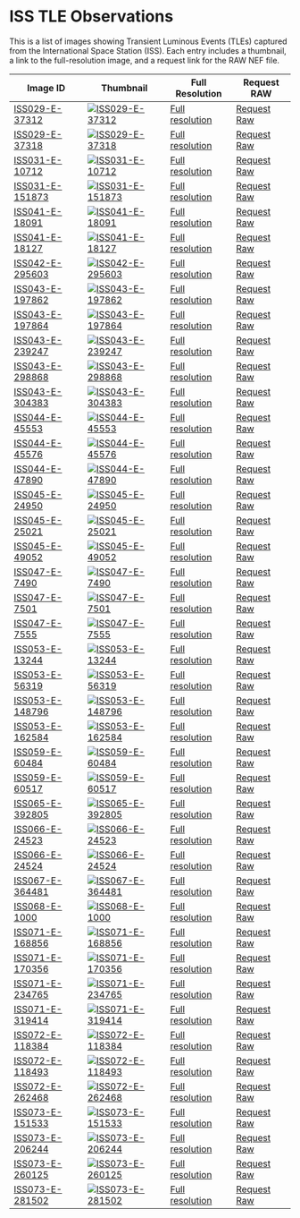 # ISS TLE Observations

This is a list of images showing Transient Luminous Events (TLEs) captured from the International Space Station (ISS). Each entry includes a thumbnail, a link to the full-resolution image, and a request link for the RAW NEF file.

| Image ID | Thumbnail | Full Resolution | Request RAW |
|----------|-----------|-----------------|-------------|
| [ISS029-E-37312](https://eol.jsc.nasa.gov/SearchPhotos/photo.pl?mission=ISS029&roll=E&frame=37312) | [![ISS029-E-37312](https://eol.jsc.nasa.gov/DatabaseImages/ESC/small/ISS029/ISS029-E-37312.JPG)](https://eol.jsc.nasa.gov/SearchPhotos/photo.pl?mission=ISS029&roll=E&frame=37312) | [Full resolution](https://eol.jsc.nasa.gov/DatabaseImages/ESC/large/ISS029/ISS029-E-37312.JPG) | [Request Raw](https://eol.jsc.nasa.gov/SearchPhotos/RequestOriginalImage.pl?mission=ISS029&roll=E&frame=037312&file=iss029e037312.NEF) |
| [ISS029-E-37318](https://eol.jsc.nasa.gov/SearchPhotos/photo.pl?mission=ISS029&roll=E&frame=37318) | [![ISS029-E-37318](https://eol.jsc.nasa.gov/DatabaseImages/ESC/small/ISS029/ISS029-E-37318.JPG)](https://eol.jsc.nasa.gov/SearchPhotos/photo.pl?mission=ISS029&roll=E&frame=37318) | [Full resolution](https://eol.jsc.nasa.gov/DatabaseImages/ESC/large/ISS029/ISS029-E-37318.JPG) | [Request Raw](https://eol.jsc.nasa.gov/SearchPhotos/RequestOriginalImage.pl?mission=ISS029&roll=E&frame=037318&file=iss029e037318.NEF) |
| [ISS031-E-10712](https://eol.jsc.nasa.gov/SearchPhotos/photo.pl?mission=ISS031&roll=E&frame=10712) | [![ISS031-E-10712](https://eol.jsc.nasa.gov/DatabaseImages/ESC/small/ISS031/ISS031-E-10712.JPG)](https://eol.jsc.nasa.gov/SearchPhotos/photo.pl?mission=ISS031&roll=E&frame=10712) | [Full resolution](https://eol.jsc.nasa.gov/DatabaseImages/ESC/large/ISS031/ISS031-E-10712.JPG) | [Request Raw](https://eol.jsc.nasa.gov/SearchPhotos/RequestOriginalImage.pl?mission=ISS031&roll=E&frame=010712&file=iss031e010712.NEF) |
| [ISS031-E-151873](https://eol.jsc.nasa.gov/SearchPhotos/photo.pl?mission=ISS031&roll=E&frame=151873) | [![ISS031-E-151873](https://eol.jsc.nasa.gov/DatabaseImages/ESC/small/ISS031/ISS031-E-151873.JPG)](https://eol.jsc.nasa.gov/SearchPhotos/photo.pl?mission=ISS031&roll=E&frame=151873) | [Full resolution](https://eol.jsc.nasa.gov/DatabaseImages/ESC/large/ISS031/ISS031-E-151873.JPG) | [Request Raw](https://eol.jsc.nasa.gov/SearchPhotos/RequestOriginalImage.pl?mission=ISS031&roll=E&frame=151873&file=iss031e151873.NEF) |
| [ISS041-E-18091](https://eol.jsc.nasa.gov/SearchPhotos/photo.pl?mission=ISS041&roll=E&frame=18091) | [![ISS041-E-18091](https://eol.jsc.nasa.gov/DatabaseImages/ESC/small/ISS041/ISS041-E-18091.JPG)](https://eol.jsc.nasa.gov/SearchPhotos/photo.pl?mission=ISS041&roll=E&frame=18091) | [Full resolution](https://eol.jsc.nasa.gov/DatabaseImages/ESC/large/ISS041/ISS041-E-18091.JPG) | [Request Raw](https://eol.jsc.nasa.gov/SearchPhotos/RequestOriginalImage.pl?mission=ISS041&roll=E&frame=018091&file=iss041e018091.NEF) |
| [ISS041-E-18127](https://eol.jsc.nasa.gov/SearchPhotos/photo.pl?mission=ISS041&roll=E&frame=18127) | [![ISS041-E-18127](https://eol.jsc.nasa.gov/DatabaseImages/ESC/small/ISS041/ISS041-E-18127.JPG)](https://eol.jsc.nasa.gov/SearchPhotos/photo.pl?mission=ISS041&roll=E&frame=18127) | [Full resolution](https://eol.jsc.nasa.gov/DatabaseImages/ESC/large/ISS041/ISS041-E-18127.JPG) | [Request Raw](https://eol.jsc.nasa.gov/SearchPhotos/RequestOriginalImage.pl?mission=ISS041&roll=E&frame=018127&file=iss041e018127.NEF) |
| [ISS042-E-295603](https://eol.jsc.nasa.gov/SearchPhotos/photo.pl?mission=ISS042&roll=E&frame=295603) | [![ISS042-E-295603](https://eol.jsc.nasa.gov/DatabaseImages/ESC/small/ISS042/ISS042-E-295603.JPG)](https://eol.jsc.nasa.gov/SearchPhotos/photo.pl?mission=ISS042&roll=E&frame=295603) | [Full resolution](https://eol.jsc.nasa.gov/DatabaseImages/ESC/large/ISS042/ISS042-E-295603.JPG) | [Request Raw](https://eol.jsc.nasa.gov/SearchPhotos/RequestOriginalImage.pl?mission=ISS042&roll=E&frame=295603&file=iss042e295603.NEF) |
| [ISS043-E-197862](https://eol.jsc.nasa.gov/SearchPhotos/photo.pl?mission=ISS043&roll=E&frame=197862) | [![ISS043-E-197862](https://eol.jsc.nasa.gov/DatabaseImages/ESC/small/ISS043/ISS043-E-197862.JPG)](https://eol.jsc.nasa.gov/SearchPhotos/photo.pl?mission=ISS043&roll=E&frame=197862) | [Full resolution](https://eol.jsc.nasa.gov/DatabaseImages/ESC/large/ISS043/ISS043-E-197862.JPG) | [Request Raw](https://eol.jsc.nasa.gov/SearchPhotos/RequestOriginalImage.pl?mission=ISS043&roll=E&frame=197862&file=iss043e197862.NEF) |
| [ISS043-E-197864](https://eol.jsc.nasa.gov/SearchPhotos/photo.pl?mission=ISS043&roll=E&frame=197864) | [![ISS043-E-197864](https://eol.jsc.nasa.gov/DatabaseImages/ESC/small/ISS043/ISS043-E-197864.JPG)](https://eol.jsc.nasa.gov/SearchPhotos/photo.pl?mission=ISS043&roll=E&frame=197864) | [Full resolution](https://eol.jsc.nasa.gov/DatabaseImages/ESC/large/ISS043/ISS043-E-197864.JPG) | [Request Raw](https://eol.jsc.nasa.gov/SearchPhotos/RequestOriginalImage.pl?mission=ISS043&roll=E&frame=197864&file=iss043e197864.NEF) |
| [ISS043-E-239247](https://eol.jsc.nasa.gov/SearchPhotos/photo.pl?mission=ISS043&roll=E&frame=239247) | [![ISS043-E-239247](https://eol.jsc.nasa.gov/DatabaseImages/ESC/small/ISS043/ISS043-E-239247.JPG)](https://eol.jsc.nasa.gov/SearchPhotos/photo.pl?mission=ISS043&roll=E&frame=239247) | [Full resolution](https://eol.jsc.nasa.gov/DatabaseImages/ESC/large/ISS043/ISS043-E-239247.JPG) | [Request Raw](https://eol.jsc.nasa.gov/SearchPhotos/RequestOriginalImage.pl?mission=ISS043&roll=E&frame=239247&file=iss043e239247.NEF) |
| [ISS043-E-298868](https://eol.jsc.nasa.gov/SearchPhotos/photo.pl?mission=ISS043&roll=E&frame=298868) | [![ISS043-E-298868](https://eol.jsc.nasa.gov/DatabaseImages/ESC/small/ISS043/ISS043-E-298868.JPG)](https://eol.jsc.nasa.gov/SearchPhotos/photo.pl?mission=ISS043&roll=E&frame=298868) | [Full resolution](https://eol.jsc.nasa.gov/DatabaseImages/ESC/large/ISS043/ISS043-E-298868.JPG) | [Request Raw](https://eol.jsc.nasa.gov/SearchPhotos/RequestOriginalImage.pl?mission=ISS043&roll=E&frame=298868&file=iss043e298868.NEF) |
| [ISS043-E-304383](https://eol.jsc.nasa.gov/SearchPhotos/photo.pl?mission=ISS043&roll=E&frame=304383) | [![ISS043-E-304383](https://eol.jsc.nasa.gov/DatabaseImages/ESC/small/ISS043/ISS043-E-304383.JPG)](https://eol.jsc.nasa.gov/SearchPhotos/photo.pl?mission=ISS043&roll=E&frame=304383) | [Full resolution](https://eol.jsc.nasa.gov/DatabaseImages/ESC/large/ISS043/ISS043-E-304383.JPG) | [Request Raw](https://eol.jsc.nasa.gov/SearchPhotos/RequestOriginalImage.pl?mission=ISS043&roll=E&frame=304383&file=iss043e304383.NEF) |
| [ISS044-E-45553](https://eol.jsc.nasa.gov/SearchPhotos/photo.pl?mission=ISS044&roll=E&frame=45553) | [![ISS044-E-45553](https://eol.jsc.nasa.gov/DatabaseImages/ESC/small/ISS044/ISS044-E-45553.JPG)](https://eol.jsc.nasa.gov/SearchPhotos/photo.pl?mission=ISS044&roll=E&frame=45553) | [Full resolution](https://eol.jsc.nasa.gov/DatabaseImages/ESC/large/ISS044/ISS044-E-45553.JPG) | [Request Raw](https://eol.jsc.nasa.gov/SearchPhotos/RequestOriginalImage.pl?mission=ISS044&roll=E&frame=045553&file=iss044e045553.NEF) |
| [ISS044-E-45576](https://eol.jsc.nasa.gov/SearchPhotos/photo.pl?mission=ISS044&roll=E&frame=45576) | [![ISS044-E-45576](https://eol.jsc.nasa.gov/DatabaseImages/ESC/small/ISS044/ISS044-E-45576.JPG)](https://eol.jsc.nasa.gov/SearchPhotos/photo.pl?mission=ISS044&roll=E&frame=45576) | [Full resolution](https://eol.jsc.nasa.gov/DatabaseImages/ESC/large/ISS044/ISS044-E-45576.JPG) | [Request Raw](https://eol.jsc.nasa.gov/SearchPhotos/RequestOriginalImage.pl?mission=ISS044&roll=E&frame=045576&file=iss044e045576.NEF) |
| [ISS044-E-47890](https://eol.jsc.nasa.gov/SearchPhotos/photo.pl?mission=ISS044&roll=E&frame=47890) | [![ISS044-E-47890](https://eol.jsc.nasa.gov/DatabaseImages/ESC/small/ISS044/ISS044-E-47890.JPG)](https://eol.jsc.nasa.gov/SearchPhotos/photo.pl?mission=ISS044&roll=E&frame=47890) | [Full resolution](https://eol.jsc.nasa.gov/DatabaseImages/ESC/large/ISS044/ISS044-E-47890.JPG) | [Request Raw](https://eol.jsc.nasa.gov/SearchPhotos/RequestOriginalImage.pl?mission=ISS044&roll=E&frame=047890&file=iss044e047890.NEF) |
| [ISS045-E-24950](https://eol.jsc.nasa.gov/SearchPhotos/photo.pl?mission=ISS045&roll=E&frame=24950) | [![ISS045-E-24950](https://eol.jsc.nasa.gov/DatabaseImages/ESC/small/ISS045/ISS045-E-24950.JPG)](https://eol.jsc.nasa.gov/SearchPhotos/photo.pl?mission=ISS045&roll=E&frame=24950) | [Full resolution](https://eol.jsc.nasa.gov/DatabaseImages/ESC/large/ISS045/ISS045-E-24950.JPG) | [Request Raw](https://eol.jsc.nasa.gov/SearchPhotos/RequestOriginalImage.pl?mission=ISS045&roll=E&frame=024950&file=iss045e024950.NEF) |
| [ISS045-E-25021](https://eol.jsc.nasa.gov/SearchPhotos/photo.pl?mission=ISS045&roll=E&frame=25021) | [![ISS045-E-25021](https://eol.jsc.nasa.gov/DatabaseImages/ESC/small/ISS045/ISS045-E-25021.JPG)](https://eol.jsc.nasa.gov/SearchPhotos/photo.pl?mission=ISS045&roll=E&frame=25021) | [Full resolution](https://eol.jsc.nasa.gov/DatabaseImages/ESC/large/ISS045/ISS045-E-25021.JPG) | [Request Raw](https://eol.jsc.nasa.gov/SearchPhotos/RequestOriginalImage.pl?mission=ISS045&roll=E&frame=025021&file=iss045e025021.NEF) |
| [ISS045-E-49052](https://eol.jsc.nasa.gov/SearchPhotos/photo.pl?mission=ISS045&roll=E&frame=49052) | [![ISS045-E-49052](https://eol.jsc.nasa.gov/DatabaseImages/ESC/small/ISS045/ISS045-E-49052.JPG)](https://eol.jsc.nasa.gov/SearchPhotos/photo.pl?mission=ISS045&roll=E&frame=49052) | [Full resolution](https://eol.jsc.nasa.gov/DatabaseImages/ESC/large/ISS045/ISS045-E-49052.JPG) | [Request Raw](https://eol.jsc.nasa.gov/SearchPhotos/RequestOriginalImage.pl?mission=ISS045&roll=E&frame=049052&file=iss045e049052.NEF) |
| [ISS047-E-7490](https://eol.jsc.nasa.gov/SearchPhotos/photo.pl?mission=ISS047&roll=E&frame=7490) | [![ISS047-E-7490](https://eol.jsc.nasa.gov/DatabaseImages/ESC/small/ISS047/ISS047-E-7490.JPG)](https://eol.jsc.nasa.gov/SearchPhotos/photo.pl?mission=ISS047&roll=E&frame=7490) | [Full resolution](https://eol.jsc.nasa.gov/DatabaseImages/ESC/large/ISS047/ISS047-E-7490.JPG) | [Request Raw](https://eol.jsc.nasa.gov/SearchPhotos/RequestOriginalImage.pl?mission=ISS047&roll=E&frame=007490&file=iss047e007490.NEF) |
| [ISS047-E-7501](https://eol.jsc.nasa.gov/SearchPhotos/photo.pl?mission=ISS047&roll=E&frame=7501) | [![ISS047-E-7501](https://eol.jsc.nasa.gov/DatabaseImages/ESC/small/ISS047/ISS047-E-7501.JPG)](https://eol.jsc.nasa.gov/SearchPhotos/photo.pl?mission=ISS047&roll=E&frame=7501) | [Full resolution](https://eol.jsc.nasa.gov/DatabaseImages/ESC/large/ISS047/ISS047-E-7501.JPG) | [Request Raw](https://eol.jsc.nasa.gov/SearchPhotos/RequestOriginalImage.pl?mission=ISS047&roll=E&frame=007501&file=iss047e007501.NEF) |
| [ISS047-E-7555](https://eol.jsc.nasa.gov/SearchPhotos/photo.pl?mission=ISS047&roll=E&frame=7555) | [![ISS047-E-7555](https://eol.jsc.nasa.gov/DatabaseImages/ESC/small/ISS047/ISS047-E-7555.JPG)](https://eol.jsc.nasa.gov/SearchPhotos/photo.pl?mission=ISS047&roll=E&frame=7555) | [Full resolution](https://eol.jsc.nasa.gov/DatabaseImages/ESC/large/ISS047/ISS047-E-7555.JPG) | [Request Raw](https://eol.jsc.nasa.gov/SearchPhotos/RequestOriginalImage.pl?mission=ISS047&roll=E&frame=007555&file=iss047e007555.NEF) |
| [ISS053-E-13244](https://eol.jsc.nasa.gov/SearchPhotos/photo.pl?mission=ISS053&roll=E&frame=13244) | [![ISS053-E-13244](https://eol.jsc.nasa.gov/DatabaseImages/ESC/small/ISS053/ISS053-E-13244.JPG)](https://eol.jsc.nasa.gov/SearchPhotos/photo.pl?mission=ISS053&roll=E&frame=13244) | [Full resolution](https://eol.jsc.nasa.gov/DatabaseImages/ESC/large/ISS053/ISS053-E-13244.JPG) | [Request Raw](https://eol.jsc.nasa.gov/SearchPhotos/RequestOriginalImage.pl?mission=ISS053&roll=E&frame=013244&file=iss053e013244.NEF) |
| [ISS053-E-56319](https://eol.jsc.nasa.gov/SearchPhotos/photo.pl?mission=ISS053&roll=E&frame=56319) | [![ISS053-E-56319](https://eol.jsc.nasa.gov/DatabaseImages/ESC/small/ISS053/ISS053-E-56319.JPG)](https://eol.jsc.nasa.gov/SearchPhotos/photo.pl?mission=ISS053&roll=E&frame=56319) | [Full resolution](https://eol.jsc.nasa.gov/DatabaseImages/ESC/large/ISS053/ISS053-E-56319.JPG) | [Request Raw](https://eol.jsc.nasa.gov/SearchPhotos/RequestOriginalImage.pl?mission=ISS053&roll=E&frame=056319&file=iss053e056319.NEF) |
| [ISS053-E-148796](https://eol.jsc.nasa.gov/SearchPhotos/photo.pl?mission=ISS053&roll=E&frame=148796) | [![ISS053-E-148796](https://eol.jsc.nasa.gov/DatabaseImages/ESC/small/ISS053/ISS053-E-148796.JPG)](https://eol.jsc.nasa.gov/SearchPhotos/photo.pl?mission=ISS053&roll=E&frame=148796) | [Full resolution](https://eol.jsc.nasa.gov/DatabaseImages/ESC/large/ISS053/ISS053-E-148796.JPG) | [Request Raw](https://eol.jsc.nasa.gov/SearchPhotos/RequestOriginalImage.pl?mission=ISS053&roll=E&frame=148796&file=iss053e148796.NEF) |
| [ISS053-E-162584](https://eol.jsc.nasa.gov/SearchPhotos/photo.pl?mission=ISS053&roll=E&frame=162584) | [![ISS053-E-162584](https://eol.jsc.nasa.gov/DatabaseImages/ESC/small/ISS053/ISS053-E-162584.JPG)](https://eol.jsc.nasa.gov/SearchPhotos/photo.pl?mission=ISS053&roll=E&frame=162584) | [Full resolution](https://eol.jsc.nasa.gov/DatabaseImages/ESC/large/ISS053/ISS053-E-162584.JPG) | [Request Raw](https://eol.jsc.nasa.gov/SearchPhotos/RequestOriginalImage.pl?mission=ISS053&roll=E&frame=162584&file=iss053e162584.NEF) |
| [ISS059-E-60484](https://eol.jsc.nasa.gov/SearchPhotos/photo.pl?mission=ISS059&roll=E&frame=60484) | [![ISS059-E-60484](https://eol.jsc.nasa.gov/DatabaseImages/ESC/small/ISS059/ISS059-E-60484.JPG)](https://eol.jsc.nasa.gov/SearchPhotos/photo.pl?mission=ISS059&roll=E&frame=60484) | [Full resolution](https://eol.jsc.nasa.gov/DatabaseImages/ESC/large/ISS059/ISS059-E-60484.JPG) | [Request Raw](https://eol.jsc.nasa.gov/SearchPhotos/RequestOriginalImage.pl?mission=ISS059&roll=E&frame=060484&file=iss059e060484.NEF) |
| [ISS059-E-60517](https://eol.jsc.nasa.gov/SearchPhotos/photo.pl?mission=ISS059&roll=E&frame=60517) | [![ISS059-E-60517](https://eol.jsc.nasa.gov/DatabaseImages/ESC/small/ISS059/ISS059-E-60517.JPG)](https://eol.jsc.nasa.gov/SearchPhotos/photo.pl?mission=ISS059&roll=E&frame=60517) | [Full resolution](https://eol.jsc.nasa.gov/DatabaseImages/ESC/large/ISS059/ISS059-E-60517.JPG) | [Request Raw](https://eol.jsc.nasa.gov/SearchPhotos/RequestOriginalImage.pl?mission=ISS059&roll=E&frame=060517&file=iss059e060517.NEF) |
| [ISS065-E-392805](https://eol.jsc.nasa.gov/SearchPhotos/photo.pl?mission=ISS065&roll=E&frame=392805) | [![ISS065-E-392805](https://eol.jsc.nasa.gov/DatabaseImages/ESC/small/ISS065/ISS065-E-392805.JPG)](https://eol.jsc.nasa.gov/SearchPhotos/photo.pl?mission=ISS065&roll=E&frame=392805) | [Full resolution](https://eol.jsc.nasa.gov/DatabaseImages/ESC/large/ISS065/ISS065-E-392805.JPG) | [Request Raw](https://eol.jsc.nasa.gov/SearchPhotos/RequestOriginalImage.pl?mission=ISS065&roll=E&frame=392805&file=iss065e392805.NEF) |
| [ISS066-E-24523](https://eol.jsc.nasa.gov/SearchPhotos/photo.pl?mission=ISS066&roll=E&frame=24523) | [![ISS066-E-24523](https://eol.jsc.nasa.gov/DatabaseImages/ESC/small/ISS066/ISS066-E-24523.JPG)](https://eol.jsc.nasa.gov/SearchPhotos/photo.pl?mission=ISS066&roll=E&frame=24523) | [Full resolution](https://eol.jsc.nasa.gov/DatabaseImages/ESC/large/ISS066/ISS066-E-24523.JPG) | [Request Raw](https://eol.jsc.nasa.gov/SearchPhotos/RequestOriginalImage.pl?mission=ISS066&roll=E&frame=024523&file=iss066e024523.NEF) |
| [ISS066-E-24524](https://eol.jsc.nasa.gov/SearchPhotos/photo.pl?mission=ISS066&roll=E&frame=24524) | [![ISS066-E-24524](https://eol.jsc.nasa.gov/DatabaseImages/ESC/small/ISS066/ISS066-E-24524.JPG)](https://eol.jsc.nasa.gov/SearchPhotos/photo.pl?mission=ISS066&roll=E&frame=24524) | [Full resolution](https://eol.jsc.nasa.gov/DatabaseImages/ESC/large/ISS066/ISS066-E-24524.JPG) | [Request Raw](https://eol.jsc.nasa.gov/SearchPhotos/RequestOriginalImage.pl?mission=ISS066&roll=E&frame=024524&file=iss066e024524.NEF) |
| [ISS067-E-364481](https://eol.jsc.nasa.gov/SearchPhotos/photo.pl?mission=ISS067&roll=E&frame=364481) | [![ISS067-E-364481](https://eol.jsc.nasa.gov/DatabaseImages/ESC/small/ISS067/ISS067-E-364481.JPG)](https://eol.jsc.nasa.gov/SearchPhotos/photo.pl?mission=ISS067&roll=E&frame=364481) | [Full resolution](https://eol.jsc.nasa.gov/DatabaseImages/ESC/large/ISS067/ISS067-E-364481.JPG) | [Request Raw](https://eol.jsc.nasa.gov/SearchPhotos/RequestOriginalImage.pl?mission=ISS067&roll=E&frame=364481&file=iss067e364481.NEF) |
| [ISS068-E-1000](https://eol.jsc.nasa.gov/SearchPhotos/photo.pl?mission=ISS068&roll=E&frame=1000) | [![ISS068-E-1000](https://eol.jsc.nasa.gov/DatabaseImages/ESC/small/ISS068/ISS068-E-1000.JPG)](https://eol.jsc.nasa.gov/SearchPhotos/photo.pl?mission=ISS068&roll=E&frame=1000) | [Full resolution](https://eol.jsc.nasa.gov/DatabaseImages/ESC/large/ISS068/ISS068-E-1000.JPG) | [Request Raw](https://eol.jsc.nasa.gov/SearchPhotos/RequestOriginalImage.pl?mission=ISS068&roll=E&frame=001000&file=iss068e001000.NEF) |
| [ISS071-E-168856](https://eol.jsc.nasa.gov/SearchPhotos/photo.pl?mission=ISS071&roll=E&frame=168856) | [![ISS071-E-168856](https://eol.jsc.nasa.gov/DatabaseImages/ESC/small/ISS071/ISS071-E-168856.JPG)](https://eol.jsc.nasa.gov/SearchPhotos/photo.pl?mission=ISS071&roll=E&frame=168856) | [Full resolution](https://eol.jsc.nasa.gov/DatabaseImages/ESC/large/ISS071/ISS071-E-168856.JPG) | [Request Raw](https://eol.jsc.nasa.gov/SearchPhotos/RequestOriginalImage.pl?mission=ISS071&roll=E&frame=168856&file=iss071e168856.NEF) |
| [ISS071-E-170356](https://eol.jsc.nasa.gov/SearchPhotos/photo.pl?mission=ISS071&roll=E&frame=170356) | [![ISS071-E-170356](https://eol.jsc.nasa.gov/DatabaseImages/ESC/small/ISS071/ISS071-E-170356.JPG)](https://eol.jsc.nasa.gov/SearchPhotos/photo.pl?mission=ISS071&roll=E&frame=170356) | [Full resolution](https://eol.jsc.nasa.gov/DatabaseImages/ESC/large/ISS071/ISS071-E-170356.JPG) | [Request Raw](https://eol.jsc.nasa.gov/SearchPhotos/RequestOriginalImage.pl?mission=ISS071&roll=E&frame=170356&file=iss071e170356.NEF) |
| [ISS071-E-234765](https://eol.jsc.nasa.gov/SearchPhotos/photo.pl?mission=ISS071&roll=E&frame=234765) | [![ISS071-E-234765](https://eol.jsc.nasa.gov/DatabaseImages/ESC/small/ISS071/ISS071-E-234765.JPG)](https://eol.jsc.nasa.gov/SearchPhotos/photo.pl?mission=ISS071&roll=E&frame=234765) | [Full resolution](https://eol.jsc.nasa.gov/DatabaseImages/ESC/large/ISS071/ISS071-E-234765.JPG) | [Request Raw](https://eol.jsc.nasa.gov/SearchPhotos/RequestOriginalImage.pl?mission=ISS071&roll=E&frame=234765&file=iss071e234765.NEF) |
| [ISS071-E-319414](https://eol.jsc.nasa.gov/SearchPhotos/photo.pl?mission=ISS071&roll=E&frame=319414) | [![ISS071-E-319414](https://eol.jsc.nasa.gov/DatabaseImages/ESC/small/ISS071/ISS071-E-319414.JPG)](https://eol.jsc.nasa.gov/SearchPhotos/photo.pl?mission=ISS071&roll=E&frame=319414) | [Full resolution](https://eol.jsc.nasa.gov/DatabaseImages/ESC/large/ISS071/ISS071-E-319414.JPG) | [Request Raw](https://eol.jsc.nasa.gov/SearchPhotos/RequestOriginalImage.pl?mission=ISS071&roll=E&frame=319414&file=iss071e319414.NEF) |
| [ISS072-E-118384](https://eol.jsc.nasa.gov/SearchPhotos/photo.pl?mission=ISS072&roll=E&frame=118384) | [![ISS072-E-118384](https://eol.jsc.nasa.gov/DatabaseImages/ESC/small/ISS072/ISS072-E-118384.JPG)](https://eol.jsc.nasa.gov/SearchPhotos/photo.pl?mission=ISS072&roll=E&frame=118384) | [Full resolution](https://eol.jsc.nasa.gov/DatabaseImages/ESC/large/ISS072/ISS072-E-118384.JPG) | [Request Raw](https://eol.jsc.nasa.gov/SearchPhotos/RequestOriginalImage.pl?mission=ISS072&roll=E&frame=118384&file=iss072e118384.NEF) |
| [ISS072-E-118493](https://eol.jsc.nasa.gov/SearchPhotos/photo.pl?mission=ISS072&roll=E&frame=118493) | [![ISS072-E-118493](https://eol.jsc.nasa.gov/DatabaseImages/ESC/small/ISS072/ISS072-E-118493.JPG)](https://eol.jsc.nasa.gov/SearchPhotos/photo.pl?mission=ISS072&roll=E&frame=118493) | [Full resolution](https://eol.jsc.nasa.gov/DatabaseImages/ESC/large/ISS072/ISS072-E-118493.JPG) | [Request Raw](https://eol.jsc.nasa.gov/SearchPhotos/RequestOriginalImage.pl?mission=ISS072&roll=E&frame=118493&file=iss072e118493.NEF) |
| [ISS072-E-262468](https://eol.jsc.nasa.gov/SearchPhotos/photo.pl?mission=ISS072&roll=E&frame=262468) | [![ISS072-E-262468](https://eol.jsc.nasa.gov/DatabaseImages/ESC/small/ISS072/ISS072-E-262468.JPG)](https://eol.jsc.nasa.gov/SearchPhotos/photo.pl?mission=ISS072&roll=E&frame=262468) | [Full resolution](https://eol.jsc.nasa.gov/DatabaseImages/ESC/large/ISS072/ISS072-E-262468.JPG) | [Request Raw](https://eol.jsc.nasa.gov/SearchPhotos/RequestOriginalImage.pl?mission=ISS072&roll=E&frame=262468&file=iss072e262468.NEF) |
| [ISS073-E-151533](https://eol.jsc.nasa.gov/SearchPhotos/photo.pl?mission=ISS073&roll=E&frame=151533) | [![ISS073-E-151533](https://eol.jsc.nasa.gov/DatabaseImages/ESC/small/ISS073/ISS073-E-151533.JPG)](https://eol.jsc.nasa.gov/SearchPhotos/photo.pl?mission=ISS073&roll=E&frame=151533) | [Full resolution](https://eol.jsc.nasa.gov/DatabaseImages/ESC/large/ISS073/ISS073-E-151533.JPG) | [Request Raw](https://eol.jsc.nasa.gov/SearchPhotos/RequestOriginalImage.pl?mission=ISS073&roll=E&frame=151533&file=iss073e0151533.NEF) |
| [ISS073-E-206244](https://eol.jsc.nasa.gov/SearchPhotos/photo.pl?mission=ISS073&roll=E&frame=206244) | [![ISS073-E-206244](https://eol.jsc.nasa.gov/DatabaseImages/ESC/small/ISS073/ISS073-E-206244.JPG)](https://eol.jsc.nasa.gov/SearchPhotos/photo.pl?mission=ISS073&roll=E&frame=206244) | [Full resolution](https://eol.jsc.nasa.gov/DatabaseImages/ESC/large/ISS073/ISS073-E-206244.JPG) | [Request Raw](https://eol.jsc.nasa.gov/SearchPhotos/RequestOriginalImage.pl?mission=ISS073&roll=E&frame=206244&file=iss073e0206244.NEF) |
| [ISS073-E-260125](https://eol.jsc.nasa.gov/SearchPhotos/photo.pl?mission=ISS073&roll=E&frame=260125) | [![ISS073-E-260125](https://eol.jsc.nasa.gov/DatabaseImages/ESC/small/ISS073/ISS073-E-260125.JPG)](https://eol.jsc.nasa.gov/SearchPhotos/photo.pl?mission=ISS073&roll=E&frame=260125) | [Full resolution](https://eol.jsc.nasa.gov/DatabaseImages/ESC/large/ISS073/ISS073-E-260125.JPG) | [Request Raw](https://eol.jsc.nasa.gov/SearchPhotos/RequestOriginalImage.pl?mission=ISS073&roll=E&frame=260125&file=iss073e0260125.NEF) |
| [ISS073-E-281502](https://eol.jsc.nasa.gov/SearchPhotos/photo.pl?mission=ISS073&roll=E&frame=281502) | [![ISS073-E-281502](https://eol.jsc.nasa.gov/DatabaseImages/ESC/small/ISS073/ISS073-E-281502.JPG)](https://eol.jsc.nasa.gov/SearchPhotos/photo.pl?mission=ISS073&roll=E&frame=281502) | [Full resolution](https://eol.jsc.nasa.gov/DatabaseImages/ESC/large/ISS073/ISS073-E-281502.JPG) | [Request Raw](https://eol.jsc.nasa.gov/SearchPhotos/RequestOriginalImage.pl?mission=ISS073&roll=E&frame=281502&file=iss073e0281502.NEF) |
